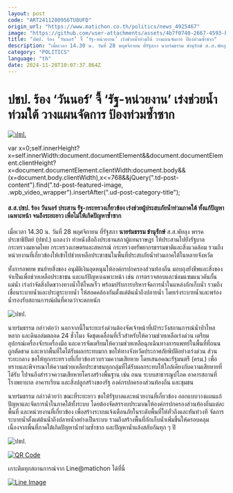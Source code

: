 ```yaml
---
layout: post
code: "ART2411280956TU8UFD"
origin_url: "https://www.matichon.co.th/politics/news_4925467"
image: "https://github.com/user-attachments/assets/4b7f0740-2667-4593-b7f1-5fa746b3e42e"
title: "ปชป. ร้อง ‘วันนอร์’ จี้ ‘รัฐ-หน่วยงาน’ เร่งช่วยน้ำท่วมใต้ วางแผนจัดการ ป้องท่วมซ้ำซาก"
description: "เมื่อเวลา 14.30 น. วันที่ 28 พฤศจิกายน ที่รัฐสภา นายร่มธรรม ขำนุรักษ์ ส.ส.พัทลุง พรรคประชาธิปัตย์ (ปชป.) แถลงว่า ทำหนังสือถึงประธานสภาผู้แทนราษฎร"
category: "POLITICS"
language: "th"
date: 2024-11-28T10:07:37.864Z
---
```


# ปชป. ร้อง ‘วันนอร์’ จี้ ‘รัฐ-หน่วยงาน’ เร่งช่วยน้ำท่วมใต้ วางแผนจัดการ ป้องท่วมซ้ำซาก

[![ปชป.](https://www.matichon.co.th/wp-content/uploads/2024/11/namtuam1.jpg "namtuam1")](https://www.matichon.co.th/wp-content/uploads/2024/11/namtuam1.jpg)

var x=0;self.innerHeight?x=self.innerWidth:document.documentElement&&document.documentElement.clientHeight?x=document.documentElement.clientWidth:document.body&&(x=document.body.clientWidth),x<=768&&jQuery(".td-post-content").find(".td-post-featured-image, .wpb\_video\_wrapper").insertAfter(".ud-post-category-title");

#### **ส.ส.ปชป. ร้อง วันนอร์ ประสาน รัฐ-กระทรวงเกี่ยวข้อง เร่งช่วยผู้ประสบภัยน้ำท่วมภาคใต้ ทั้งแก้ปัญหาเฉพาะหน้า จนถึงระยะยาว เพื่อไม่ให้เกิดปัญหาซ้ำซาก**

เมื่อเวลา 14.30 น. วันที่ 28 พฤศจิกายน ที่รัฐสภา **นายร่มธรรม ขำนุรักษ์** ส.ส.พัทลุง พรรคประชาธิปัตย์ (ปชป.) แถลงว่า ทำหนังสือถึงประธานสภาผู้แทนราษฎร ให้ประสานไปยังรัฐบาล กระทรวงมหาดไทย กระทรวงเกษตรและสหกรณ์ กระทรวงทรัพยากรธรรมชาติและสิ่งแวดล้อม รวมถึงหน่วยงานที่เกี่ยวข้องให้เข้าไปช่วยเหลือประชาชนในพื้นที่ประสบภัยน้ำท่วมภาคใต้ในหลายจังหวัด

ทั้งการอพยพ ขนย้ายสิ่งของ อนุมัติเงินอุดหนุนให้องค์กรปกครองส่วนท้องถิ่น มอบถุงยังชีพและสิ่งของจำเป็นเพื่อช่วยเหลือประชาชน และแก้ปัญหาเฉพาะหน้า เช่น การตรวจสอบและซ่อมแซมแนวคันกั้นแม่น้ำ เร่งกำจัดสิ่งกีดขวางทางน้ำให้ไหลเร็ว พร้อมปรับการบริหารจัดการน้ำในแหล่งกักเก็บน้ำ รวมถึงเขื่อนระบายน้ำและประตูระบายน้ำ ให้สอดคล้องกันตั้งแต่ต้นน้ำถึงปลายน้ำ โดยเร่งระบายน้ำและพร่องน้ำรองรับสถานการณ์ฝนที่คาดว่าจะตกหนัก

![ปชป.](https://www.matichon.co.th/wp-content/uploads/2024/11/LINE_ALBUM_28112567-BE_241128_4_0.jpg)

นายร่มธรรม กล่าวต่อว่า นอกจากนี้ในระยะเร่งด่วนต้องจัดเจ้าหน้าที่เฝ้าระวังสถานการณ์น้ำป่าไหลหลาก และดินถล่มตลอด 24 ชั่วโมง จัดชุดเคลื่อนที่เร็วสำหรับให้ความช่วยเหลือเร่งด่วน เตรียมอุปกรณ์เครื่องจักรเครื่องมือ และควรจัดเตรียมให้ความช่วยเหลือฉุกเฉินทางการแพทย์ในพื้นที่ที่ถนนถูกตัดขาด และหากพื้นที่ใดได้รับผลกระทบมาก ขอให้ทางจังหวัดประกาศภัยพิบัติอย่างเร่งด่วน ส่วนระยะกลาง ขอให้ทุกกระทรวงที่เกี่ยวข้องรวบรวมความเสียหาย โดยเสนอคณะรัฐมนตรี (ครม.) เพื่อทราบและพิจารณาให้ความช่วยเหลือประชาชนทุกกลุ่มที่ได้รับผลกระทบให้ใกล้เคียงกับความเสียหายที่ได้รับ ไปจนถึงสำรวจความเสียหายโครงสร้างพื้นฐาน เช่น ถนน ระบบสาธารณูปโภค อาคารสถานที่ โรงพยาบาล อาคารเรียน และสิ่งปลูกสร้างของรัฐ องค์กรปกครองส่วนท้องถิ่น และชุมชน

นายร่มธรรม กล่าวด้วยว่า ขณะที่ระยะยาว ขอให้รัฐบาลและหน่วยงานที่เกี่ยวข้อง ออกแบบวางแผนแก้ปัญหาและจัดการน้ำในภาคใต้ทั้งระบบ โดยต้องจัดสรรงบประมาณให้องค์กรปกครองส่วนท้องถิ่นแต่ละพื้นที่ และหน่วยงานที่เกี่ยวข้อง เพื่อสร้างระบบแจ้งเตือนภัยในระดับพื้นที่ให้ทั่วถึงและทันท่วงที จัดการระบายน้ำตั้งแต่ต้นน้ำถึงปลายน้ำอย่างเป็นระบบ รวมถึงสร้างพื้นที่กักเก็บน้ำเพิ่มขึ้นให้ครอบคลุม เนื่องจากพื้นที่ภาคใต้เกิดปัญหาน้ำท่วมซ้ำซาก และปัญหาน้ำแล้งสลับกันทุก ๆ ปี

![ปชป.](https://www.matichon.co.th/wp-content/uploads/2024/11/LINE_ALBUM_28112567-BE_241128_5_0.jpg)

[![QR Code](https://www.matichon.co.th/wp-content/uploads/2023/07/wob1371z.jpg)](https://lin.ee/ht0nDxX)

เกาะติดทุกสถานการณ์จาก Line@matichon ได้ที่นี่

[![Line Image](https://www.matichon.co.th/wp-content/uploads/2023/07/th.png)](https://lin.ee/ht0nDxX)